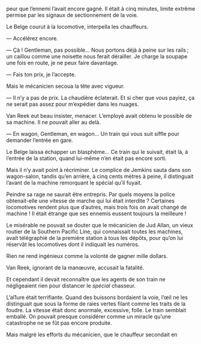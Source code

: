 peur que l’ennemi l’avait encore gagné. Il était à cinq minutes, limite extrême permise par les signaux de sectionnement de la voie.

Le Belge courut à la locomotive, interpella les chauffeurs.

— Accélérez encore.

— Çà ! Gentleman, pas possible… Nous portons déjà à peine sur les rails ;
un caillou comme une noisette nous ferait dérailler. Je charge la soupape
une fois en route, je ne peux faire davantage.

— Fais ton prix, je l’accepte.

Mais le mécanicien secoua la tête avec vigueur.

— Il n’y a pas de prix. La chaudière éclaterait. Et si cher que vous payiez,
ça ne serait pas assez pour m’expédier dans les nuages.

Van Reek eut beau insister, menacer. L’employé avait obtenu le possible
de sa machine. Il ne pouvait aller au delà.

— En wagon, Gentleman, en wagon… Un train qui vous suit siffle pour
demander l’entrée en gare.

Le Belge laissa échapper un blasphème… Ce train qui le suivait, était là,
à l’entrée de la station, quand lui-même n’en était pas encore sorti.

Mais il n’y avait point à récriminer. Le complice de Jemkins sauta dans son
wagon-salon, tandis qu’en arrière, à cinq cents mètres à peine, il distinguait l’avant de la machine remorquant le spécial qu’il fuyait.

Peindre sa rage ne saurait être entrepris. Par quels moyens la police
obtenait-elle une vitesse de marche qui lui était interdite ? Certaines locomotives rendent plus que d’autres, mais trois fois on avait changé de machine ! Il était étrange que ses ennemis eussent toujours la meilleure !

Le misérable ne pouvait se douter que le mécanicien de Jud Allan, un vieux routier de la Southern Pacific Line, qui connaissait toutes les machines, avait télégraphié de la première station à tous les dépôts, pour qu’on lui réservât les locomotives dont il indiquait les numéros.

Rien ne rend ingénieux comme la volonté de gagner mille dollars.

Van Reek, ignorant de la manœuvre, accusait la fatalité.

Et cependant il devait reconnaître que les agents de son train ne négligeaient rien pour distancer le _spécial_ chasseur.

L’al1ure était terrifiante. Quand des buissons bordaient la voie, l’œil ne
les distinguait que sous la forme de raies vertes filant comme les traits de
la foudre. La vitesse était donc anormale, excessive, folle. Le train semblait emballé. On pouvait presque considérer comme un miracle qu’une catastrophe ne se fût pas encore produite.

Mais malgré les efforts du mécanicien, que le chauffeur secondait en
